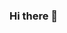 ### Hi there 👋

<!--
**abhi143u11/abhi143u11** is a ✨ _special_ ✨ repository because its `README.md` (this file) appears on your GitHub profile.

Here are some ideas to get you started:

 🔭 I’m currently working on Laravel
 🌱 I’m currently learning Flutter
 💬 Ask me about Osclass,Wordpress
- 📫 How to reach me: abhisheknjain11@gmail.com or Twitter [@abhi143u111](twitter.com/abhi143u111)
- 😄 Pronouns: ...
- ⚡ Fun fact: ...
-->
